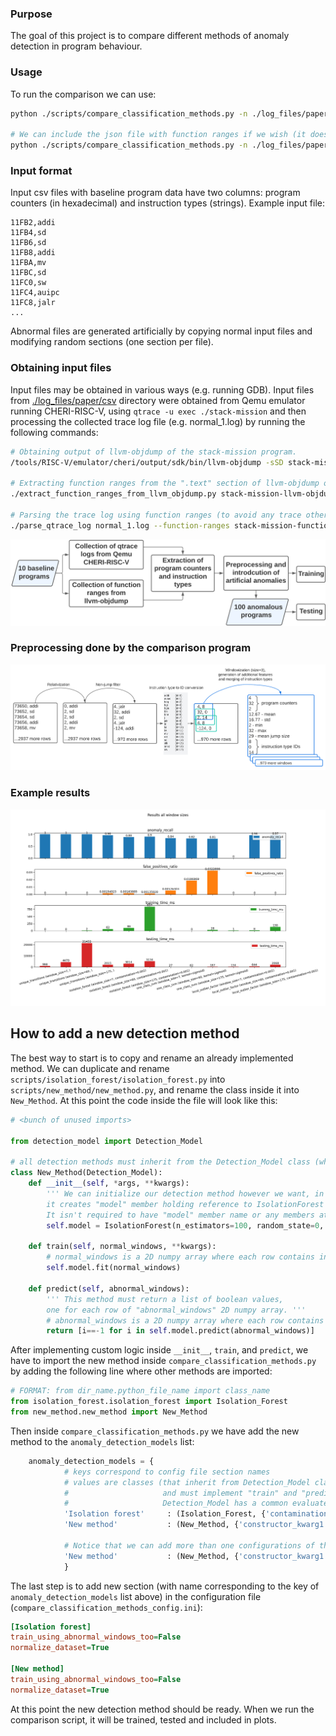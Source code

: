 
### Purpose
The goal of this project is to compare different methods of anomaly detection in program behaviour.   

### Usage
To run the comparison we can use:  

```bash
python ./scripts/compare_classification_methods.py -n ./log_files/paper/csv/normal*.csv 

# We can include the json file with function ranges if we wish (it does not affect detection methods, it is only supplied for plotting purposes)
python ./scripts/compare_classification_methods.py -n ./log_files/paper/csv/normal*.csv --function-ranges ./log_files/paper/*json
```

### Input format
Input csv files with baseline program data have two columns: program counters (in hexadecimal) and instruction types (strings). Example input file:
```csv
11FB2,addi
11FB4,sd
11FB6,sd
11FB8,addi
11FBA,mv
11FBC,sd
11FC0,sw
11FC4,auipc
11FC8,jalr
...
```

Abnormal files are generated artificially by copying normal input files and modifying random sections (one section per file).   

### Obtaining input files
Input files may be obtained in various ways (e.g. running GDB). Input files from [./log\_files/paper/csv](./log_files/paper/csv) directory were obtained from Qemu emulator running CHERI-RISC-V, using `qtrace -u exec ./stack-mission` and then processing the collected trace log file (e.g. normal\_1.log) by running the following commands:  

```bash
# Obtaining output of llvm-objdump of the stack-mission program.
/tools/RISC-V/emulator/cheri/output/sdk/bin/llvm-objdump -sSD stack-mission > stack-mission-llvm-objdump.txt

# Extracting function ranges from the ".text" section of llvm-objdump output and storing it in json file.
./extract_function_ranges_from_llvm_objdump.py stack-mission-llvm-objdump.txt -o stack-mission-function-ranges.json

# Parsing the trace log using function ranges (to avoid any trace other than from the program itself, e.g. ignoring library code)
./parse_qtrace_log normal_1.log --function-ranges stack-mission-function-ranges.json -o normal_1.csv
```

![image didnt show](./images/overview.png)  


### Preprocessing done by the comparison program

![image didnt show](./images/preprocessing.png)  


### Example results

![image didnt show](./images/example_result.png)  



## How to add a new detection method

The best way to start is to copy and rename an already implemented method. We can duplicate and rename `scripts/isolation_forest/isolation_forest.py` into `scripts/new_method/new_method.py`, and rename the class inside it into `New_Method`. At this point the code inside the file will look like this:

```python 
# <bunch of unused imports>

from detection_model import Detection_Model

# all detection methods must inherit from the Detection_Model class (which provides evaluation consistency)
class New_Method(Detection_Model):
    def __init__(self, *args, **kwargs):
        ''' We can initialize our detection method however we want, in this case 
        it creates "model" member holding reference to IsolationForest from scikit-learn.
        It isn't required to have "model" member name or any members at all being initialized. '''
        self.model = IsolationForest(n_estimators=100, random_state=0, warm_start=True, *args, **kwargs)

    def train(self, normal_windows, **kwargs):
        # normal_windows is a 2D numpy array where each row contains input features of a single example
        self.model.fit(normal_windows)

    def predict(self, abnormal_windows):
        ''' This method must return a list of boolean values, 
        one for each row of "abnormal_windows" 2D numpy array. '''
        # abnormal_windows is a 2D numpy array where each row contains input features of a single example
        return [i==-1 for i in self.model.predict(abnormal_windows)]
```

After implementing custom logic inside `__init__`, `train`, and `predict`, we have to import the new method inside `compare_classification_methods.py` by adding the following line where other methods are imported:
```python
# FORMAT: from dir_name.python_file_name import class_name
from isolation_forest.isolation_forest import Isolation_Forest
from new_method.new_method import New_Method
```

Then inside `compare_classification_methods.py` we have add the new method to the `anomaly_detection_models` list:
```python
    anomaly_detection_models = {
            # keys correspond to config file section names
            # values are classes (that inherit from Detection_Model class,
            #                     and must implement "train" and "predict", 
            #                     Detection_Model has a common evaluate_all method)
            'Isolation forest'     : (Isolation_Forest, {'contamination':0.001}),
            'New method'           : (New_Method, {'constructor_kwarg1': 5.0, 'constructor_kwarg2': 'str_value'}),

            # Notice that we can add more than one configurations of the same method:
            'New method'           : (New_Method, {'constructor_kwarg1': 100.0, 'constructor_kwarg2': 'another_value'})
            }
```

The last step is to add new section (with name corresponding to the key of `anomaly_detection_models` list above) in the configuration file (`compare_classification_methods_config.ini`):

```ini
[Isolation forest]
train_using_abnormal_windows_too=False
normalize_dataset=True

[New method]
train_using_abnormal_windows_too=False
normalize_dataset=True
```

At this point the new detection method should be ready. When we run the comparison script, it will be trained, tested and included in plots.   




